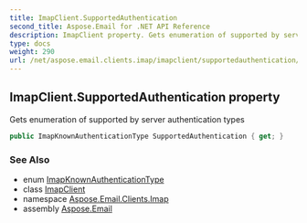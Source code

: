 ```yaml
---
title: ImapClient.SupportedAuthentication
second_title: Aspose.Email for .NET API Reference
description: ImapClient property. Gets enumeration of supported by server authentication types
type: docs
weight: 290
url: /net/aspose.email.clients.imap/imapclient/supportedauthentication/
---
```

## ImapClient.SupportedAuthentication property

Gets enumeration of supported by server authentication types

```csharp
public ImapKnownAuthenticationType SupportedAuthentication { get; }
```

### See Also

* enum [ImapKnownAuthenticationType](../../imapknownauthenticationtype/)
* class [ImapClient](../)
* namespace [Aspose.Email.Clients.Imap](../../imapclient/)
* assembly [Aspose.Email](../../../)


